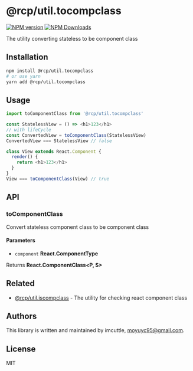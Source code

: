 # @rcp/util.tocompclass

[![NPM version](https://img.shields.io/npm/v/@rcp/util.tocompclass.svg?style=flat-square)](https://www.npmjs.com/package/@rcp/util.tocompclass)
[![NPM Downloads](https://img.shields.io/npm/dm/@rcp/util.tocompclass.svg?style=flat-square&maxAge=43200)](https://www.npmjs.com/package/@rcp/util.tocompclass)

The utility converting stateless to be component class

## Installation

```bash
npm install @rcp/util.tocompclass
# or use yarn
yarn add @rcp/util.tocompclass
```

## Usage

```javascript
import toComponentClass from '@rcp/util.tocompclass'

const StatelessView = () => <h1>123</h1>
// with lifeCycle
const ConvertedView = toComponentClass(StatelessView)
ConvertedView === StatelessView // false

class View extends React.Component {
  render() {
    return <h1>123</h1>
  }
}
View === toComponentClass(View) // true
```

## API

<!-- Generated by documentation.js. Update this documentation by updating the source code. -->

### toComponentClass

Convert stateless component class to be component class

#### Parameters

- `component` **React.ComponentType**

Returns **React.ComponentClass&lt;P, S>**

## Related

- [@rcp/util.iscompclass](../util.iscompclass) - The utility for checking react component class

## Authors

This library is written and maintained by imcuttle, <a href="mailto:moyuyc95@gmail.com">moyuyc95@gmail.com</a>.

## License

MIT
